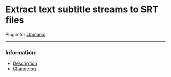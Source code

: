 # Extract text subtitle streams to SRT files
Plugin for [Unmanic](https://github.com/Unmanic)

---

### Information:

- [Description](description.md)
- [Changelog](changelog.md)
